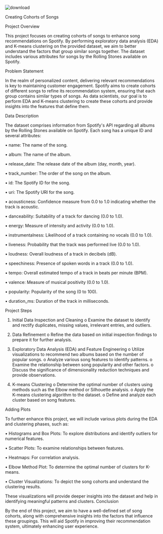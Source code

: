 ![download](https://github.com/sourajyoti593/Spotify_cohort/assets/126117819/c2a26571-147f-4fc4-8825-0fdcb0461ce3)


Creating Cohorts of Songs


Project Overview


This project focuses on creating cohorts of songs to enhance song recommendations on Spotify. By performing exploratory data analysis (EDA) and K-means clustering on the provided dataset, we aim to better understand the factors that group similar songs together. The dataset includes various attributes for songs by the Rolling Stones available on Spotify.


Problem Statement


In the realm of personalized content, delivering relevant recommendations is key to maintaining customer engagement. Spotify aims to create cohorts of different songs to refine its recommendation system, ensuring that each group contains similar types of songs. As data scientists, our goal is to perform EDA and K-means clustering to create these cohorts and provide insights into the features that define them.


Data Description


The dataset comprises information from Spotify's API regarding all albums by the Rolling Stones available on Spotify. Each song has a unique ID and several attributes:


•	name: The name of the song.


•	album: The name of the album.


•	release_date: The release date of the album (day, month, year).


•	track_number: The order of the song on the album.


•	id: The Spotify ID for the song.


•	uri: The Spotify URI for the song.


•	acousticness: Confidence measure from 0.0 to 1.0 indicating whether the track is acoustic.


•	danceability: Suitability of a track for dancing (0.0 to 1.0).


•	energy: Measure of intensity and activity (0.0 to 1.0).


•	instrumentalness: Likelihood of a track containing no vocals (0.0 to 1.0).


•	liveness: Probability that the track was performed live (0.0 to 1.0).


•	loudness: Overall loudness of a track in decibels (dB).


•	speechiness: Presence of spoken words in a track (0.0 to 1.0).


•	tempo: Overall estimated tempo of a track in beats per minute (BPM).


•	valence: Measure of musical positivity (0.0 to 1.0).


•	popularity: Popularity of the song (0 to 100).


•	duration_ms: Duration of the track in milliseconds.


Project Steps


1.	Initial Data Inspection and Cleaning
o	Examine the dataset to identify and rectify duplicates, missing values, irrelevant entries, and outliers.


2.	Data Refinement
o	Refine the data based on initial inspection findings to prepare it for further analysis.


3.	Exploratory Data Analysis (EDA) and Feature Engineering
o	Utilize visualizations to recommend two albums based on the number of popular songs.
o	Analyze various song features to identify patterns.
o	Examine the relationship between song popularity and other factors.
o	Discuss the significance of dimensionality reduction techniques and provide observations.


4.	K-means Clustering
o	Determine the optimal number of clusters using methods such as the Elbow method or Silhouette analysis.
o	Apply the K-means clustering algorithm to the dataset.
o	Define and analyze each cluster based on song features.


Adding Plots


To further enhance this project, we will include various plots during the EDA and clustering phases, such as:


•	Histograms and Box Plots: To explore distributions and identify outliers for numerical features.


•	Scatter Plots: To examine relationships between features.


•	Heatmaps: For correlation analysis.


•	Elbow Method Plot: To determine the optimal number of clusters for K-means.


•	Cluster Visualizations: To depict the song cohorts and understand the clustering results.


These visualizations will provide deeper insights into the dataset and help in identifying meaningful patterns and clusters.
Conclusion


By the end of this project, we aim to have a well-defined set of song cohorts, along with comprehensive insights into the factors that influence these groupings. This will aid Spotify in improving their recommendation system, ultimately enhancing user experience.


